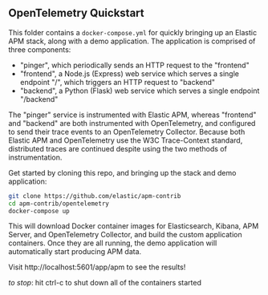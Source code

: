 ## OpenTelemetry Quickstart

This folder contains a `docker-compose.yml` for quickly bringing up an Elastic APM stack,
along with a demo application. The application is comprised of three components:

 - "pinger", which periodically sends an HTTP request to the "frontend"
 - "frontend", a Node.js (Express) web service which serves a single endpoint "/", which triggers an HTTP request to "backend"
 - "backend", a Python (Flask) web service which serves a single endpoint "/backend"

The "pinger" service is instrumented with Elastic APM, whereas "frontend" and "backend" are both instrumented with
OpenTelemetry, and configured to send their trace events to an OpenTelemetry Collector. Because both Elastic APM and
OpenTelemetry use the W3C Trace-Context standard, distributed traces are continued despite using the two methods of
instrumentation.

Get started by cloning this repo, and bringing up the stack and demo application:

```sh
git clone https://github.com/elastic/apm-contrib
cd apm-contrib/opentelemetry
docker-compose up
```

This will download Docker container images for Elasticsearch, Kibana, APM Server, and OpenTelemetry Collector, and
build the custom application containers. Once they are all running, the demo application will automatically start
producing APM data.

Visit http://localhost:5601/app/apm to see the results!

*to stop*: hit ctrl-c to shut down all of the containers started

